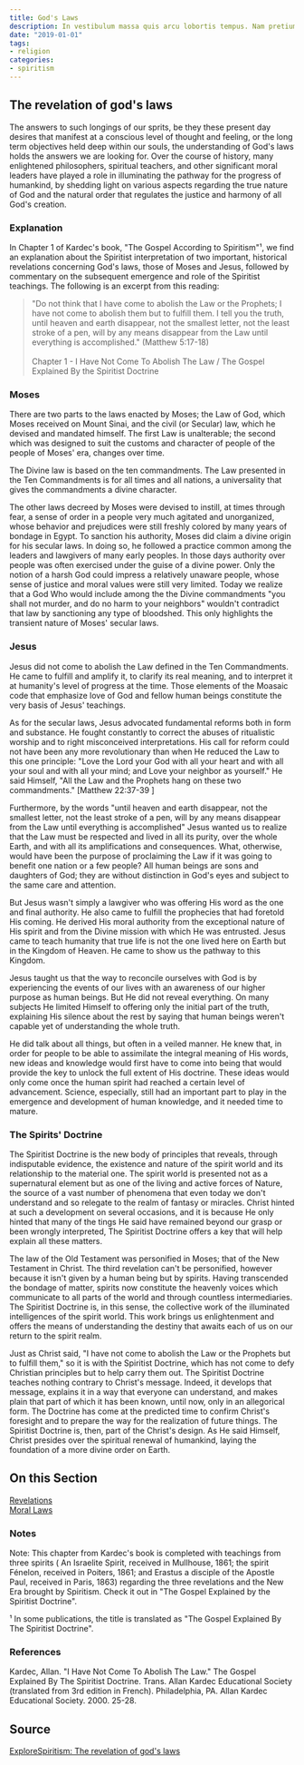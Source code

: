 ```yaml
---
title: God's Laws
description: In vestibulum massa quis arcu lobortis tempus. Nam pretium arcu in odio vulputate luctus.
date: "2019-01-01"
tags:
- religion
categories:
- spiritism
---
```


## The revelation of god's laws
The answers to such longings of our sprits, be they these present day desires that manifest at a conscious level of thought and feeling, or the long term objectives held deep within our souls, the understanding of God's laws holds the answers we are looking for.  Over the course of history, many enlightened philosophers, spiritual teachers, and other significant moral leaders have played a role in illuminating the pathway for the progress of humankind, by shedding light on various aspects regarding the true nature of God and the natural order that regulates the justice and harmony of all God's creation. 

### Explanation
In Chapter 1 of Kardec's book,  "The Gospel According to Spiritism"¹, we find an explanation about the Spiritist interpretation of two important, historical revelations concerning God's laws, those of Moses and Jesus, followed by commentary on the subsequent emergence and role of the Spiritist teachings.   The following is an excerpt from this reading:


> "Do not think that I have come to abolish the Law or the Prophets; I have not come to abolish them but to fulfill them.  I tell you the truth, until heaven and earth disappear, not the smallest letter, not the least stroke of a pen, will by any means disappear from the Law until everything is accomplished." (Matthew 5:17-18)<br><br>
> Chapter 1 - I Have Not Come To Abolish The Law / The Gospel Explained By the Spiritist Doctrine


### Moses
There are two parts to the laws enacted by Moses; the Law of God, which Moses received on Mount Sinai, and the civil (or Secular) law, which he devised and mandated himself.  The first Law is unalterable; the second which was designed to suit the customs and character of people of the people of Moses' era, changes over time.

The Divine law is based on the  ten commandments. The Law presented in the Ten Commandments is for all times and all nations, a universality that gives the commandments a divine character.  

The other laws decreed by Moses were devised to instill, at times through fear, a sense of order in a people very much agitated and unorganized, whose behavior and prejudices were still freshly colored by many years of bondage in Egypt.  To sanction his authority, Moses did claim a divine origin for his secular laws.  In doing so, he followed a practice common among the leaders and lawgivers of many early peoples.  In those days authority over people was often exercised under the guise of a divine power.  Only the notion of a harsh God could impress a relatively unaware people, whose sense of justice and moral values were still very limited.  Today we realize that a God Who would include among the the Divine commandments "you shall not murder, and do no harm to your neighbors" wouldn't contradict that law by sanctioning any type of bloodshed. This only highlights the transient nature of Moses' secular laws.  

### Jesus
Jesus did not come to abolish the Law defined in the Ten Commandments.  He came to fulfill and amplify it, to clarify its real meaning, and to interpret it at humanity's level of progress at the time.  Those elements of the Moasaic code that emphasize love of God and fellow human beings constitute the very basis of Jesus' teachings.  

As for the secular laws, Jesus advocated fundamental reforms both in form and substance.  He fought constantly to correct the abuses of ritualistic worship and to right misconceived interpretations.  His call for reform could not have been any more revolutionary than when He reduced the Law to this one principle: "Love the Lord your God with all your heart and with all your soul and with all your mind; and Love your neighbor as yourself."  He said Himself, "All the Law and the Prophets hang on these two commandments." [Matthew 22:37-39 ]

Furthermore, by the words "until heaven and earth disappear, not the smallest letter, not the least stroke of a pen, will by any means disappear from the Law until everything is accomplished" Jesus wanted us to realize that the Law must be respected and lived in all its purity, over the whole Earth, and with all its amplifications and consequences.  What, otherwise, would have been the purpose of proclaiming the Law if it was going to benefit one nation or a few people?  All human beings are sons and daughters of God; they are without distinction in God's eyes and subject to the same care and attention.

But Jesus wasn't simply a lawgiver who was offering His word as the one and final authority.  He also came to fulfill the prophecies that had foretold His coming.  He derived His moral authority from the exceptional nature of His spirit and from the Divine mission with which He was entrusted.  Jesus came to teach humanity that true life is not the one lived here on Earth but in the Kingdom of Heaven.  He came to show us the pathway to this Kingdom.  

Jesus taught us that the way to reconcile ourselves with God is by experiencing the events of our lives with an awareness of our higher purpose as human beings.  But He did not reveal everything.   On many subjects He limited Himself to offering only the initial part of the truth, explaining His silence about the rest by saying that human beings weren't capable yet of understanding the whole truth.   

He did talk about all things, but often in a veiled manner.  He knew that, in order for people to be able to assimilate the integral meaning of His words, new ideas and knowledge would first have to come into being that would provide the key to unlock the full extent of His doctrine.  These ideas would only come once the human spirit had reached a certain level of advancement.  Science, especially, still had an important part to play in the emergence and development of human knowledge, and it needed time to mature.


### The Spirits' Doctrine

The Spiritist Doctrine is the new body of principles that reveals, through indisputable evidence, the existence and nature of the spirit world and its relationship to the material one.  The spirit world is presented not as a supernatural element but as one of the living and active forces of Nature, the source of a vast number of phenomena that even today we don't understand and so relegate to the realm of fantasy or miracles.  Christ hinted at such a development on several occasions, and it is because He only hinted that many of the tings He said have remained beyond our grasp or been wrongly interpreted,  The Spiritist Doctrine offers a key that will help explain all these matters.

The law of the Old Testament was personified in Moses; that of the New Testament in Christ.  The third revelation can't be personified, however because it isn't given by a human being but by spirits.  Having transcended the bondage of matter, spirits now constitute the heavenly voices which communicate to all parts of the world and through countless intermediaries.  The Spiritist Doctrine is, in this sense, the collective work of the illuminated intelligences of the spirit world.  This work brings us enlightenment and offers the means of understanding the destiny that awaits each of us on our return to the spirit realm.

Just as Christ said, "I have not come to abolish the Law or the Prophets but to fulfill them," so it is with the Spiritist Doctrine, which has not come to defy Christian principles but to help carry them out.  The Spiritist Doctrine teaches nothing contrary to Christ's message.  Indeed, it develops that message, explains it in a way that everyone can understand, and makes plain that part of which it has been known, until now, only in an allegorical form.  The Doctrine has come at the predicted time to confirm Christ's foresight and to prepare the way for the realization of future things.  The Spiritist Doctrine is, then, part of the Christ's design.  As He said Himself, Christ presides over the spiritual renewal of humankind, laying the foundation of a more divine order on Earth.    


## On this Section
[Revelations](revelations)  
[Moral Laws](moral-laws)  

### Notes
Note: This chapter from Kardec's book is completed with teachings from three spirits ( An Israelite Spirit, received in Mullhouse, 1861; the spirit Fénelon, received in Poiters, 1861; and Erastus a disciple of the Apostle Paul, received in Paris, 1863) regarding the three revelations and the New Era brought by Spiritism.  Check it out in "The Gospel Explained by the Spiritist Doctrine".  

¹ In some publications, the title is translated as "The Gospel Explained By The Spiritist Doctrine".

### References
Kardec, Allan. "I Have Not Come To Abolish The Law." The Gospel  Explained By The Spiritist Doctrine.  Trans. Allan Kardec Educational Society (translated from 3rd edition in French). Philadelphia, PA. Allan Kardec Educational Society. 2000. 25-28.


## Source
[ExploreSpiritism: The revelation of god's laws](//www.explorespiritism.com/religionrevelation.htm)


